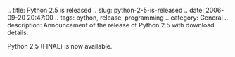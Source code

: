 .. title: Python 2.5 is released
.. slug: python-2-5-is-released
.. date: 2006-09-20 20:47:00
.. tags: python, release, programming
.. category: General
.. description: Announcement of the release of Python 2.5 with download details.

Python 2.5 (FINAL) is now available.
